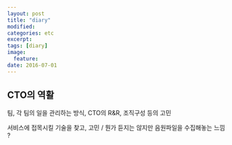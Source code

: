 ```yaml
---
layout: post
title: "diary"
modified: 
categories: etc
excerpt:
tags: [diary]
image:
  feature:
date: 2016-07-01
---
```


## CTO의 역활
팀, 각 팀의 일을 관리하는 방식, CTO의 R&R, 조직구성 등의 고민

서비스에 접목시킬 기술을 찾고, 고민 / 뭔가 듣지는 않지만 음원파일을 수집해놓는 느낌 ?

